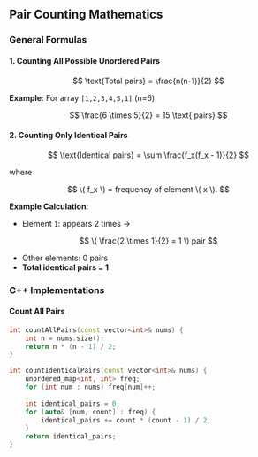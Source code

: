 ## Pair Counting Mathematics

### General Formulas

#### 1. Counting All Possible Unordered Pairs
$$
\text{Total pairs} = \frac{n(n-1)}{2}
$$

**Example**: For array `[1,2,3,4,5,1]` (n=6)

$$
\frac{6 \times 5}{2} = 15 \text{ pairs}
$$

#### 2. Counting Only Identical Pairs

$$
\text{Identical pairs} = \sum \frac{f_x(f_x - 1)}{2}
$$

where

$$
\( f_x \) = frequency of element \( x \).
$$

**Example Calculation**:
- Element `1`: appears 2 times →
  
$$
   \( \frac{2 \times 1}{2} = 1 \) pair
$$

- Other elements: 0 pairs
- **Total identical pairs = 1**
### C++ Implementations

#### Count All Pairs
```cpp
int countAllPairs(const vector<int>& nums) {
    int n = nums.size();
    return n * (n - 1) / 2;
}

int countIdenticalPairs(const vector<int>& nums) {
    unordered_map<int, int> freq;
    for (int num : nums) freq[num]++;
    
    int identical_pairs = 0;
    for (auto& [num, count] : freq) {
        identical_pairs += count * (count - 1) / 2;
    }
    return identical_pairs;
}
